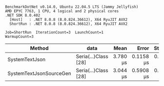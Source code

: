 ```

BenchmarkDotNet v0.14.0, Ubuntu 22.04.5 LTS (Jammy Jellyfish)
AMD EPYC 7763, 1 CPU, 4 logical and 2 physical cores
.NET SDK 8.0.402
  [Host]   : .NET 8.0.8 (8.0.824.36612), X64 RyuJIT AVX2
  ShortRun : .NET 8.0.8 (8.0.824.36612), X64 RyuJIT AVX2

Job=ShortRun  IterationCount=3  LaunchCount=1  
WarmupCount=3  

```
| Method                  | data                 | Mean     | Error     | StdDev    | Min      | Max      | Gen0   | Allocated |
|------------------------ |--------------------- |---------:|----------:|----------:|---------:|---------:|-------:|----------:|
| SystemTextJson          | Seria(...)Class [28] | 3.780 μs | 0.1158 μs | 0.0063 μs | 3.772 μs | 3.784 μs | 0.0229 |   2.07 KB |
| SystemTextJsonSourceGen | Seria(...)Class [28] | 3.044 μs | 0.5908 μs | 0.0324 μs | 3.022 μs | 3.082 μs | 0.0267 |    2.2 KB |
